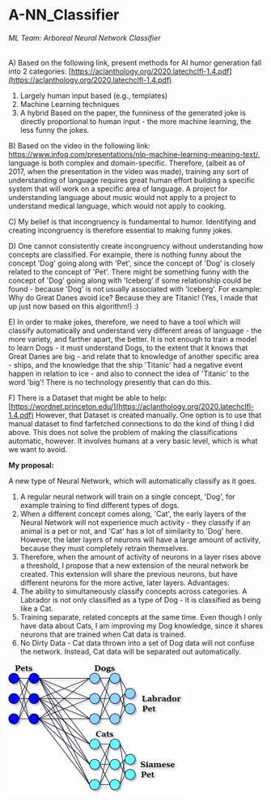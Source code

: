 # A-NN_Classifier

###### ML Team: Arboreal Neural Network Classifier

A) Based on the following link, present methods for AI humor generation fall into 2 categories: [https://aclanthology.org/2020.latechclfl-1.4.pdf](https://aclanthology.org/2020.latechclfl-1.4.pdf)
1. Largely human input based (e.g., templates)
2. Machine Learning techniques
3. A hybrid
Based on the paper, the funniness of the generated joke is directly proportional to human input - the more machine learning, the less funny the jokes.

B) Based on the video in the following link: https://www.infoq.com/presentations/nlp-machine-learning-meaning-text/, language is both complex and domain-specific. 
Therefore, (albeit as of 2017, when the presentation in the video was made), training any sort of understanding of language requires great human effort building a specific system that will work on a specific area of language. 
A project for understanding language about music would not apply to a project to understand medical language, which would not apply to cooking.

C) My belief is that incongruency is fundamental to humor. Identifying and creating incongruency is therefore essential to making funny jokes.

D) One cannot consistently create incongruency without understanding how concepts are classified. 
For example, there is nothing funny about the concept 'Dog' going along with 'Pet', since the concept of 'Dog' is closely related to the concept of 'Pet'. 
There might be something funny with the concept of 'Dog' going along with 'Iceberg’ if some relationship could be found - because 'Dog' is not usually associated with 'Iceberg'. 
For example: Why do Great Danes avoid ice? Because they are Titanic! (Yes, I made that up just now based on this algorithm!) :)

E) In order to make jokes, therefore, we need to have a tool which will classify automatically and understand very different areas of language - the more variety, and farther apart, the better. It is not enough to train a model to learn Dogs - it must understand Dogs, to the extent that it knows that Great Danes are big - and relate that to knowledge of another specific area - ships, and the knowledge that the ship 'Titanic' had a negative event happen in relation to ice - and also to connect the idea of 'Titanic' to the word 'big'!
There is no technology presently that can do this.

F) There is a Dataset that might be able to help: [https://wordnet.princeton.edu/](https://aclanthology.org/2020.latechclfl-1.4.pdf)
However, that Dataset is created manually. One option is to use that manual dataset to find farfetched connections to do the kind of thing I did above.
This does not solve the problem of making the classifications automatic, however. It involves humans at a very basic level, which is what we want to avoid.

**My proposal:**

A new type of Neural Network, which will automatically classify as it goes.
1. A regular neural network will train on a single concept, 'Dog', for example training to find different types of dogs.
2. When a different concept comes along, 'Cat', the early layers of the Neural Network will not experience much activity - they classify if an animal is a pet or not, and 'Cat' has a lot of similarity to 'Dog' here. However, the later layers of neurons will have a large amount of activity, because they must completely retrain themselves.
3. Therefore, when the amount of activity of neurons in a layer rises above a threshold, I propose that a new extension of the neural network be created. This extension will share the previous neurons, but have different neurons for the more active, later layers.
Advantages:
1. The ability to simultaneously classify concepts across categories. A Labrador is not only classified as a type of Dog - it is classified as being like a Cat.
2. Training separate, related concepts at the same time. Even though I only have data about Cats, I am improving my Dog knowledge, since it shares neurons that are trained when Cat data is trained.
3. No Dirty Data - Cat data thrown into a set of Dog data will not confuse the network. Instead, Cat data will be separated out automatically.

![](DL-Growth.png)